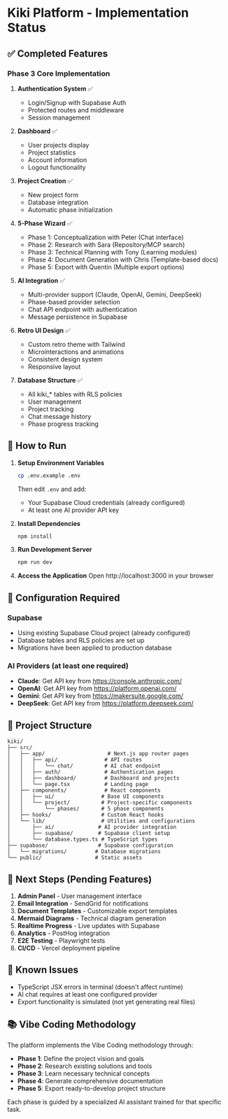 # Kiki Platform - Implementation Status

## ✅ Completed Features

### Phase 3 Core Implementation
1. **Authentication System** ✅
   - Login/Signup with Supabase Auth
   - Protected routes and middleware
   - Session management

2. **Dashboard** ✅
   - User projects display
   - Project statistics
   - Account information
   - Logout functionality

3. **Project Creation** ✅
   - New project form
   - Database integration
   - Automatic phase initialization

4. **5-Phase Wizard** ✅
   - Phase 1: Conceptualization with Peter (Chat interface)
   - Phase 2: Research with Sara (Repository/MCP search)
   - Phase 3: Technical Planning with Tony (Learning modules)
   - Phase 4: Document Generation with Chris (Template-based docs)
   - Phase 5: Export with Quentin (Multiple export options)

5. **AI Integration** ✅
   - Multi-provider support (Claude, OpenAI, Gemini, DeepSeek)
   - Phase-based provider selection
   - Chat API endpoint with authentication
   - Message persistence in Supabase

6. **Retro UI Design** ✅
   - Custom retro theme with Tailwind
   - Microinteractions and animations
   - Consistent design system
   - Responsive layout

7. **Database Structure** ✅
   - All kiki_* tables with RLS policies
   - User management
   - Project tracking
   - Chat message history
   - Phase progress tracking

## 🚀 How to Run

1. **Setup Environment Variables**
   ```bash
   cp .env.example .env
   ```
   Then edit `.env` and add:
   - Your Supabase Cloud credentials (already configured)
   - At least one AI provider API key

2. **Install Dependencies**
   ```bash
   npm install
   ```

3. **Run Development Server**
   ```bash
   npm run dev
   ```

4. **Access the Application**
   Open http://localhost:3000 in your browser

## 🔧 Configuration Required

### Supabase
- Using existing Supabase Cloud project (already configured)
- Database tables and RLS policies are set up
- Migrations have been applied to production database

### AI Providers (at least one required)
- **Claude**: Get API key from https://console.anthropic.com/
- **OpenAI**: Get API key from https://platform.openai.com/
- **Gemini**: Get API key from https://makersuite.google.com/
- **DeepSeek**: Get API key from https://platform.deepseek.com/

## 📁 Project Structure

```
kiki/
├── src/
│   ├── app/                    # Next.js app router pages
│   │   ├── api/               # API routes
│   │   │   └── chat/          # AI chat endpoint
│   │   ├── auth/              # Authentication pages
│   │   ├── dashboard/         # Dashboard and projects
│   │   └── page.tsx           # Landing page
│   ├── components/            # React components
│   │   ├── ui/               # Base UI components
│   │   └── project/          # Project-specific components
│   │       └── phases/       # 5 phase components
│   ├── hooks/                # Custom React hooks
│   └── lib/                  # Utilities and configurations
│       ├── ai/              # AI provider integration
│       ├── supabase/        # Supabase client setup
│       └── database.types.ts # TypeScript types
├── supabase/                # Supabase configuration
│   └── migrations/         # Database migrations
└── public/                 # Static assets
```

## 🎯 Next Steps (Pending Features)

1. **Admin Panel** - User management interface
2. **Email Integration** - SendGrid for notifications
3. **Document Templates** - Customizable export templates
4. **Mermaid Diagrams** - Technical diagram generation
5. **Realtime Progress** - Live updates with Supabase
6. **Analytics** - PostHog integration
7. **E2E Testing** - Playwright tests
8. **CI/CD** - Vercel deployment pipeline

## 🐛 Known Issues

- TypeScript JSX errors in terminal (doesn't affect runtime)
- AI chat requires at least one configured provider
- Export functionality is simulated (not yet generating real files)

## 📚 Vibe Coding Methodology

The platform implements the Vibe Coding methodology through:
- **Phase 1**: Define the project vision and goals
- **Phase 2**: Research existing solutions and tools
- **Phase 3**: Learn necessary technical concepts
- **Phase 4**: Generate comprehensive documentation
- **Phase 5**: Export ready-to-develop project structure

Each phase is guided by a specialized AI assistant trained for that specific task.